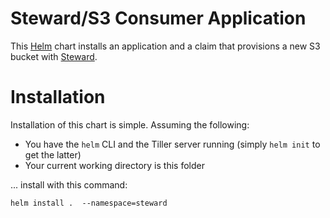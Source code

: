 # Steward/S3 Consumer Application

This [Helm](https://github.com/kubernetes/helm) chart installs an application and a claim that provisions a new S3 bucket with [Steward](https://github.com/deis/steward).

# Installation

Installation of this chart is simple. Assuming the following:

- You have the `helm` CLI and the Tiller server running (simply `helm init` to get the latter)
- Your current working directory is this folder

... install with this command:

```console
helm install .  --namespace=steward
```

